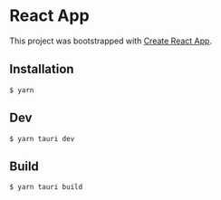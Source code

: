 # React App

This project was bootstrapped with
[Create React App](https://github.com/facebook/create-react-app).

## Installation

```
$ yarn
```

## Dev

```
$ yarn tauri dev
```

## Build

```
$ yarn tauri build
```

